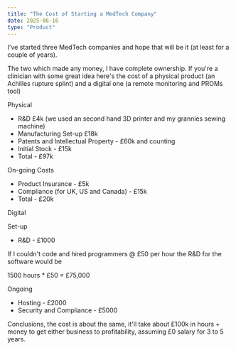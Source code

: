```yaml
---
title: "The Cost of Starting a MedTech Company"
date: 2025-06-16
type: "Product"
---
```


I've started three MedTech companies and hope that will be it (at least for a couple of years).

The two which made any money, I have complete ownership. If you're a clinician with some great idea here's the cost of a physical product (an Achilles rupture splint) and a digital one (a remote monitoring and PROMs tool)

Physical

- R&D £4k (we used an second hand 3D printer and my grannies sewing machine)
- Manufacturing Set-up £18k
- Patents and Intellectual Property - £60k and counting
- Initial Stock - £15k
- Total - £97k

On-going Costs

- Product Insurance - £5k
- Compliance (for UK, US and Canada) - £15k
- Total - £20k

Digital

Set-up

- R&D - £1000

If I couldn't code and hired programmers @ £50 per hour the R&D for the software would be

1500 hours * £50 = £75,000

Ongoing

- Hosting - £2000
- Security and Compliance - £5000

Conclusions, the cost is about the same, it'll take about £100k in hours + money to get either business to profitability, assuming £0 salary for 3 to 5 years.
